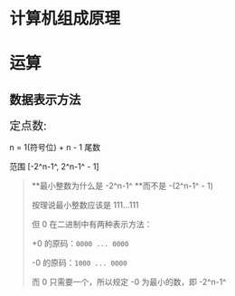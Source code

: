 # 计算机组成原理



# 运算

## 数据表示方法

<span style="font-size:20px">定点数: </span>

n = 1(符号位) + n - 1 尾数

范围 [-2^n-1^, 2^n-1^ - 1]

> **最小整数为什么是 -2^n-1^ **而不是 -(2^n-1^ - 1)
>
> 按理说最小整数应该是 111...111
>
> 但 0 在二进制中有两种表示方法：
>
> +0 的原码：`0000 ... 0000`
>
> -0 的原码：`1000 ... 0000`
>
> 而 0 只需要一个，所以规定 -0 为最小的数，即 -2^n-1^
